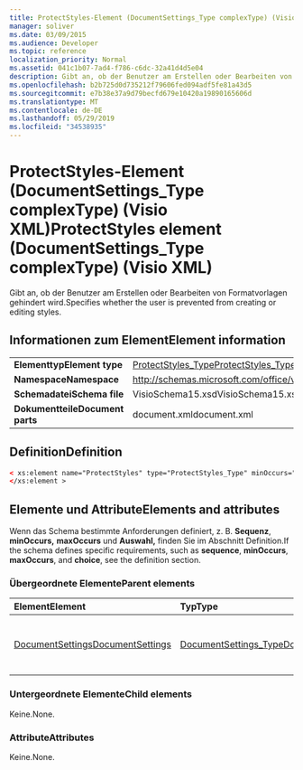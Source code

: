```yaml
---
title: ProtectStyles-Element (DocumentSettings_Type complexType) (Visio XML)
manager: soliver
ms.date: 03/09/2015
ms.audience: Developer
ms.topic: reference
localization_priority: Normal
ms.assetid: 041c1b07-7ad4-f786-c6dc-32a41d4d5e04
description: Gibt an, ob der Benutzer am Erstellen oder Bearbeiten von Formatvorlagen gehindert wird.
ms.openlocfilehash: b2b725d0d735212f79606fed094adf5fe81a43d5
ms.sourcegitcommit: e7b38e37a9d79becfd679e10420a19890165606d
ms.translationtype: MT
ms.contentlocale: de-DE
ms.lasthandoff: 05/29/2019
ms.locfileid: "34538935"
---
```

# <a name="protectstyles-element-documentsettings_type-complextype-visio-xml"></a><span data-ttu-id="7baab-103">ProtectStyles-Element (DocumentSettings_Type complexType) (Visio XML)</span><span class="sxs-lookup"><span data-stu-id="7baab-103">ProtectStyles element (DocumentSettings_Type complexType) (Visio XML)</span></span>

<span data-ttu-id="7baab-104">Gibt an, ob der Benutzer am Erstellen oder Bearbeiten von Formatvorlagen gehindert wird.</span><span class="sxs-lookup"><span data-stu-id="7baab-104">Specifies whether the user is prevented from creating or editing styles.</span></span>
  
## <a name="element-information"></a><span data-ttu-id="7baab-105">Informationen zum Element</span><span class="sxs-lookup"><span data-stu-id="7baab-105">Element information</span></span>

|||
|:-----|:-----|
|<span data-ttu-id="7baab-106">**Elementtyp**</span><span class="sxs-lookup"><span data-stu-id="7baab-106">**Element type**</span></span> <br/> |[<span data-ttu-id="7baab-107">ProtectStyles_Type</span><span class="sxs-lookup"><span data-stu-id="7baab-107">ProtectStyles_Type</span></span>](protectstyles_type-complextypevisio-xml.md) <br/> |
|<span data-ttu-id="7baab-108">**Namespace**</span><span class="sxs-lookup"><span data-stu-id="7baab-108">**Namespace**</span></span> <br/> |http://schemas.microsoft.com/office/visio/2012/main  <br/> |
|<span data-ttu-id="7baab-109">**Schemadatei**</span><span class="sxs-lookup"><span data-stu-id="7baab-109">**Schema file**</span></span> <br/> |<span data-ttu-id="7baab-110">VisioSchema15.xsd</span><span class="sxs-lookup"><span data-stu-id="7baab-110">VisioSchema15.xsd</span></span>  <br/> |
|<span data-ttu-id="7baab-111">**Dokumentteile**</span><span class="sxs-lookup"><span data-stu-id="7baab-111">**Document parts**</span></span> <br/> |<span data-ttu-id="7baab-112">document.xml</span><span class="sxs-lookup"><span data-stu-id="7baab-112">document.xml</span></span>  <br/> |
   
## <a name="definition"></a><span data-ttu-id="7baab-113">Definition</span><span class="sxs-lookup"><span data-stu-id="7baab-113">Definition</span></span>

```XML
< xs:element name="ProtectStyles" type="ProtectStyles_Type" minOccurs="0" maxOccurs="1" >
</xs:element >
```

## <a name="elements-and-attributes"></a><span data-ttu-id="7baab-114">Elemente und Attribute</span><span class="sxs-lookup"><span data-stu-id="7baab-114">Elements and attributes</span></span>

<span data-ttu-id="7baab-115">Wenn das Schema bestimmte Anforderungen definiert, z. B. **Sequenz**, **minOccurs,** **maxOccurs** und **Auswahl,** finden Sie im Abschnitt Definition.</span><span class="sxs-lookup"><span data-stu-id="7baab-115">If the schema defines specific requirements, such as **sequence**, **minOccurs**, **maxOccurs**, and **choice**, see the definition section.</span></span> 
  
### <a name="parent-elements"></a><span data-ttu-id="7baab-116">Übergeordnete Elemente</span><span class="sxs-lookup"><span data-stu-id="7baab-116">Parent elements</span></span>

|<span data-ttu-id="7baab-117">**Element**</span><span class="sxs-lookup"><span data-stu-id="7baab-117">**Element**</span></span>|<span data-ttu-id="7baab-118">**Typ**</span><span class="sxs-lookup"><span data-stu-id="7baab-118">**Type**</span></span>|<span data-ttu-id="7baab-119">**Beschreibung**</span><span class="sxs-lookup"><span data-stu-id="7baab-119">**Description**</span></span>|
|:-----|:-----|:-----|
|[<span data-ttu-id="7baab-120">DocumentSettings</span><span class="sxs-lookup"><span data-stu-id="7baab-120">DocumentSettings</span></span>](documentsettings-element-visiodocument_type-complextypevisio-xml.md) <br/> |[<span data-ttu-id="7baab-121">DocumentSettings_Type</span><span class="sxs-lookup"><span data-stu-id="7baab-121">DocumentSettings_Type</span></span>](documentsettings_type-complextypevisio-xml.md) <br/> |<span data-ttu-id="7baab-122">Enthält Elemente, die Dokumenteinstellungen angeben.</span><span class="sxs-lookup"><span data-stu-id="7baab-122">Contains elements that specify document settings.</span></span>  <br/> |
   
### <a name="child-elements"></a><span data-ttu-id="7baab-123">Untergeordnete Elemente</span><span class="sxs-lookup"><span data-stu-id="7baab-123">Child elements</span></span>

<span data-ttu-id="7baab-124">Keine.</span><span class="sxs-lookup"><span data-stu-id="7baab-124">None.</span></span>
  
### <a name="attributes"></a><span data-ttu-id="7baab-125">Attribute</span><span class="sxs-lookup"><span data-stu-id="7baab-125">Attributes</span></span>

<span data-ttu-id="7baab-126">Keine.</span><span class="sxs-lookup"><span data-stu-id="7baab-126">None.</span></span>
  

